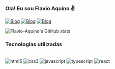 ### Ola! Eu sou Flavio Aquino ✌️

[![Blog](https://img.shields.io/badge/LinkedIn-0077B5?style=for-the-badge&logo=linkedin&logoColor=white)](https://www.linkedin.com/in/fI%C3%A1vio-luiz-de-aquino-70402368)
[![Blog](https://img.shields.io/badge/Instagram-E4405F?style=for-the-badge&logo=instagram&logoColor=white)](https//:instagram.com/flavioaquino?igshi=YmMyMTA2M2Y=)
[![Blog](https://img.shields.io/badge/Blogger-FF5722?style=for-the-badge&logo=blogger&logoColor=white)](https://trailblazer.me/id/fluizdeaquino)

![Flavio-Aquino's GitHub stats](https://github-readme-stats.vercel.app/api?username=Flavio-Aquino&show_icons=true&theme=highcontrast)


### Tecnologias utilizadas 
<div style="display: inline_block"><br/> 
   <img align="center" alt="html5" src=" https://img.shields.io/badge/HTML5-E34F26?style=for-the-badge&logo=html5&logoColor=white"/>
   <img align="center" alt="css3" src=" https://img.shields.io/badge/CSS3-1572B6?style=for-the-badge&logo=css3&logoColor=white"/>
   <img align="center" alt="javascript" src=" https://img.shields.io/badge/JavaScript-F7DF1E?style=for-the-badge&logo=javascript&logoColor=black"/>
   <img align="center" alt="typescript" src=" https://img.shields.io/badge/TypeScript-007ACC?style=for-the-badge&logo=typescript&logoColor=white"/>
   <img align="center" alt="react" src=" https://img.shields.io/badge/React-20232A?style=for-the-badge&logo=react&logoColor=61DAFB"/>
  <div/>
